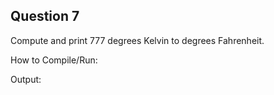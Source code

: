 ## Question 7

Compute and print 777 degrees Kelvin to degrees Fahrenheit.

How to Compile/Run:

Output:
